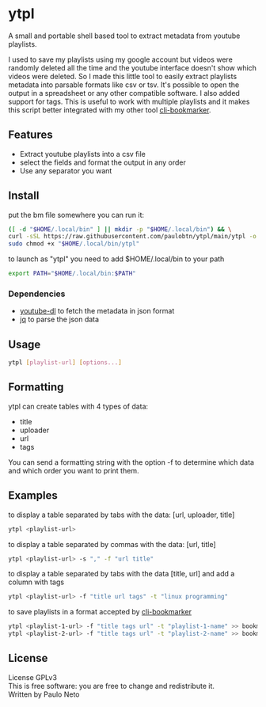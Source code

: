 # ytpl

A small and portable shell based tool to extract metadata from youtube playlists.<br>

I used to save my playlists using my google account but videos were randomly deleted all the time and the youtube interface doesn't show which videos were deleted. So I made this little tool to easily extract playlists metadata into parsable formats like csv or tsv. It's possible to open the output in a spreadsheet or any other compatible software.
I also added support for tags. This is useful to work with multiple playlists and it makes this script better integrated with my other tool [cli-bookmarker](http://github.com/paulobtn/cli-bookmarker).

## Features

* Extract youtube playlists into a csv file
* select the fields and format the output in any order
* Use any separator you want

## Install

put the bm file somewhere you can run it:
```bash
([ -d "$HOME/.local/bin" ] || mkdir -p "$HOME/.local/bin") && \
curl -sSL https://raw.githubusercontent.com/paulobtn/ytpl/main/ytpl -o "$HOME/.local/bin/ytpl" && \
sudo chmod +x "$HOME/.local/bin/ytpl"
```
to launch as "ytpl" you need to add $HOME/.local/bin to your path
```bash
export PATH="$HOME/.local/bin:$PATH"
```

### Dependencies

* [youtube-dl](https://github.com/ytdl-org/youtube-dl) to fetch the metadata in json format
* [jq](https://github.com/stedolan/jq) to parse the json data

## Usage

```bash
ytpl [playlist-url] [options...]
```

## Formatting

ytpl can create tables with 4 types of data:

* title
* uploader
* url
* tags

You can send a formatting string with the option -f to determine which data and
which order you want to print them.

## Examples

to display a table separated by tabs with the data: \[url, uploader, title\]
```bash
ytpl <playlist-url>
```

to display a table separated by commas with the data: \[url, title\]
```bash
ytpl <playlist-url> -s "," -f "url title"
```

to display a table separated by tabs with the data \[title, url\] and add a column with tags
```bash
ytpl <playlist-url> -f "title url tags" -t "linux programming"
```

to save playlists in a format accepted by [cli-bookmarker](http://github.com/paulobtn/cli-bookmarker)
```bash
ytpl <playlist-1-url> -f "title tags url" -t "playlist-1-name" >> bookmarks && \
ytpl <playlist-2-url> -f "title tags url" -t "playlist-2-name" >> bookmarks
```

## License
License GPLv3<br>
This is free software: you are free to change and redistribute it.<br>
Written by Paulo Neto
